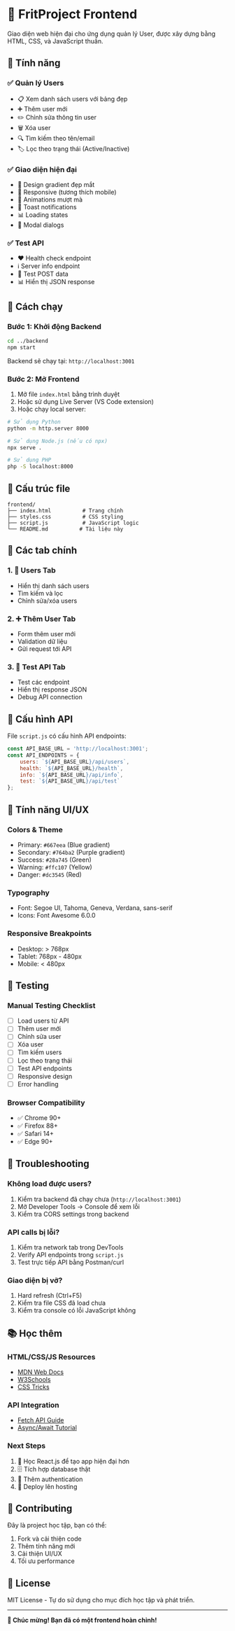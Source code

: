# 🎨 FritProject Frontend

Giao diện web hiện đại cho ứng dụng quản lý User, được xây dựng bằng HTML, CSS, và JavaScript thuần.

## 🌟 Tính năng

### ✅ **Quản lý Users**
- 📋 Xem danh sách users với bảng đẹp
- ➕ Thêm user mới
- ✏️ Chỉnh sửa thông tin user
- 🗑️ Xóa user
- 🔍 Tìm kiếm theo tên/email
- 🏷️ Lọc theo trạng thái (Active/Inactive)

### ✅ **Giao diện hiện đại**
- 🎨 Design gradient đẹp mắt
- 📱 Responsive (tương thích mobile)
- 🌈 Animations mượt mà
- 🔔 Toast notifications
- 📊 Loading states
- 🎯 Modal dialogs

### ✅ **Test API**
- ❤️ Health check endpoint
- ℹ️ Server info endpoint
- 🧪 Test POST data
- 📊 Hiển thị JSON response

## 🚀 Cách chạy

### **Bước 1: Khởi động Backend**
```bash
cd ../backend
npm start
```
Backend sẽ chạy tại: `http://localhost:3001`

### **Bước 2: Mở Frontend**
1. Mở file `index.html` bằng trình duyệt
2. Hoặc sử dụng Live Server (VS Code extension)
3. Hoặc chạy local server:

```bash
# Sử dụng Python
python -m http.server 8000

# Sử dụng Node.js (nếu có npx)
npx serve .

# Sử dụng PHP
php -S localhost:8000
```

## 📁 Cấu trúc file

```
frontend/
├── index.html          # Trang chính
├── styles.css          # CSS styling
├── script.js           # JavaScript logic
└── README.md          # Tài liệu này
```

## 🎯 Các tab chính

### **1. 👥 Users Tab**
- Hiển thị danh sách users
- Tìm kiếm và lọc
- Chỉnh sửa/xóa users

### **2. ➕ Thêm User Tab**
- Form thêm user mới
- Validation dữ liệu
- Gửi request tới API

### **3. 🧪 Test API Tab**
- Test các endpoint
- Hiển thị response JSON
- Debug API connection

## 🔧 Cấu hình API

File `script.js` có cấu hình API endpoints:

```javascript
const API_BASE_URL = 'http://localhost:3001';
const API_ENDPOINTS = {
    users: `${API_BASE_URL}/api/users`,
    health: `${API_BASE_URL}/health`,
    info: `${API_BASE_URL}/api/info`,
    test: `${API_BASE_URL}/api/test`
};
```

## 🎨 Tính năng UI/UX

### **Colors & Theme**
- Primary: `#667eea` (Blue gradient)
- Secondary: `#764ba2` (Purple gradient)
- Success: `#28a745` (Green)
- Warning: `#ffc107` (Yellow)
- Danger: `#dc3545` (Red)

### **Typography**
- Font: Segoe UI, Tahoma, Geneva, Verdana, sans-serif
- Icons: Font Awesome 6.0.0

### **Responsive Breakpoints**
- Desktop: > 768px
- Tablet: 768px - 480px
- Mobile: < 480px

## 🧪 Testing

### **Manual Testing Checklist**
- [ ] Load users từ API
- [ ] Thêm user mới
- [ ] Chỉnh sửa user
- [ ] Xóa user
- [ ] Tìm kiếm users
- [ ] Lọc theo trạng thái
- [ ] Test API endpoints
- [ ] Responsive design
- [ ] Error handling

### **Browser Compatibility**
- ✅ Chrome 90+
- ✅ Firefox 88+
- ✅ Safari 14+
- ✅ Edge 90+

## 🐛 Troubleshooting

### **Không load được users?**
1. Kiểm tra backend đã chạy chưa (`http://localhost:3001`)
2. Mở Developer Tools → Console để xem lỗi
3. Kiểm tra CORS settings trong backend

### **API calls bị lỗi?**
1. Kiểm tra network tab trong DevTools
2. Verify API endpoints trong `script.js`
3. Test trực tiếp API bằng Postman/curl

### **Giao diện bị vỡ?**
1. Hard refresh (Ctrl+F5)
2. Kiểm tra file CSS đã load chưa
3. Kiểm tra console có lỗi JavaScript không

## 📚 Học thêm

### **HTML/CSS/JS Resources**
- [MDN Web Docs](https://developer.mozilla.org/)
- [W3Schools](https://www.w3schools.com/)
- [CSS Tricks](https://css-tricks.com/)

### **API Integration**
- [Fetch API Guide](https://developer.mozilla.org/en-US/docs/Web/API/Fetch_API)
- [Async/Await Tutorial](https://javascript.info/async-await)

### **Next Steps**
1. 📱 Học React.js để tạo app hiện đại hơn
2. 🗄️ Tích hợp database thật
3. 🔐 Thêm authentication
4. 🚀 Deploy lên hosting

## 🤝 Contributing

Đây là project học tập, bạn có thể:
1. Fork và cải thiện code
2. Thêm tính năng mới
3. Cải thiện UI/UX
4. Tối ưu performance

## 📄 License

MIT License - Tự do sử dụng cho mục đích học tập và phát triển.

---

**🎉 Chúc mừng! Bạn đã có một frontend hoàn chỉnh!**

